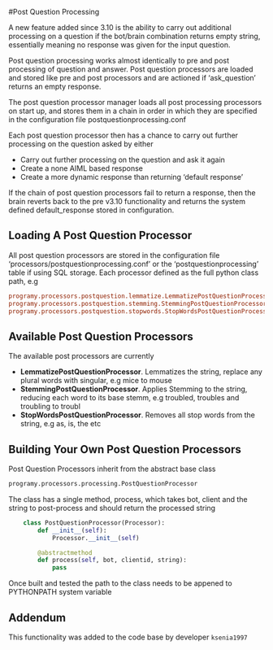 #Post Question Processing
 
A new feature added since 3.10 is the ability to carry out additional processing on a question if the bot/brain 
combination returns empty string, essentially meaning no response was given for the input question.
 
Post question processing works almost identically to pre and post processing of question and answer. 
Post question processors are loaded and stored like pre and post processors and are actioned if ‘ask_question’ 
returns an empty response.
 
The post question processor manager loads all post processing processors on start up, and stores them in a 
chain in order in which they are specified in the configuration file postquestionprocessing.conf
 
Each post question processor then has a chance to carry out further processing on the question asked by either
 
* Carry out further processing on the question and ask it again
* Create a none AIML based response
* Create a more dynamic response than returning ‘default response’
 
If the chain of post question processors fail to return a response, then the brain reverts back to the pre v3.10 
functionality and returns the system defined default_response stored in configuration.
 
## Loading A Post Question Processor
 
All post question processors are stored in the configuration file ‘processors/postquestionprocessing.conf’ or 
the ‘postquestionprocessing’ table if using SQL storage. Each processor defined as the full python class path, e.g
 
```ini
programy.processors.postquestion.lemmatize.LemmatizePostQuestionProcessor
programy.processors.postquestion.stemming.StemmingPostQuestionProcessor
programy.processors.postquestion.stopwords.StopWordsPostQuestionProcessor
```
 
## Available Post Question Processors

The available post processors are currently

* **LemmatizePostQuestionProcessor**. Lemmatizes the string, replace any plural words with singular, e.g mice to mouse
* **StemmingPostQuestionProcessor**. Applies Stemming to the string, reducing each word to its base stemm, e.g troubled, troubles and troubling to troubl
* **StopWordsPostQuestionProcessor**. Removes all stop words from the string, e.g as, is, the etc
 
## Building Your Own Post Question Processors
 
Post Question Processors inherit from the abstract base class

```python
programy.processors.processing.PostQuestionProcessor
```

The class has a single method, process, which takes bot, client and the string to post-process and should return the processed string

```python
    class PostQuestionProcessor(Processor):
        def __init__(self):
            Processor.__init__(self)

        @abstractmethod
        def process(self, bot, clientid, string):
            pass
```

Once built and tested the path to the class needs to be appened to PYTHONPATH system variable

## Addendum
This functionality was added to the code base by developer `ksenia1997`

